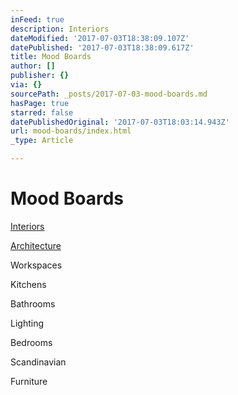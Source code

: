 ```yaml
---
inFeed: true
description: Interiors
dateModified: '2017-07-03T18:38:09.107Z'
datePublished: '2017-07-03T18:38:09.617Z'
title: Mood Boards
author: []
publisher: {}
via: {}
sourcePath: _posts/2017-07-03-mood-boards.md
hasPage: true
starred: false
datePublishedOriginal: '2017-07-03T18:03:14.943Z'
url: mood-boards/index.html
_type: Article

---
```

# Mood Boards

[Interiors][0]

[Architecture][1]

Workspaces

Kitchens

Bathrooms

Lighting

Bedrooms

Scandinavian

Furniture

[0]: https://www.pinterest.com/pixr2/restyle-interiors/
[1]: https://www.pinterest.com/pixr2/architecture-architects/